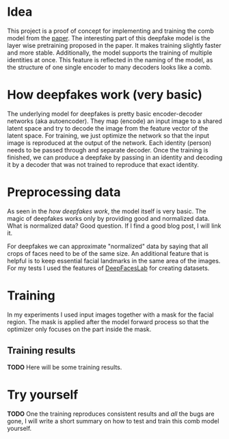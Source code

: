 # Idea
This project is a proof of concept for implementing and training the comb model from the [paper](https://studios.disneyresearch.com/2020/06/29/high-resolution-neural-face-swapping-for-visual-effects/).
The interesting part of this deepfake model is the layer wise pretraining proposed in the paper. 
It makes training slightly faster and more stable. 
Additionally, the model supports the training of multiple identities at once. 
This feature is reflected in the naming of the model, as the structure of one single encoder to many decoders looks like a comb.

# How deepfakes work (very basic)
The underlying model for deepfakes is pretty basic encoder-decoder networks (aka autoencoder).
They map (encode) an input image to a shared latent space and try to decode the image from the feature vector of the latent space.
For training, we just optimize the network so that the input image is reproduced at the output of the network.
Each identity (person) needs to be passed through and separate decoder.
Once the training is finished, we can produce a deepfake by passing in an identity and decoding it by a decoder that was not trained to reproduce that exact identity.

# Preprocessing data
As seen in the _how deepfakes work_, the model itself is very basic.
The magic of deepfakes works only by providing good and normalized data.
What is normalized data? 
Good question.
If I find a good blog post, I will link it.

For deepfakes we can approximate "normalized" data by saying that all crops of faces need to be of the same size.
An additional feature that is helpful is to keep essential facial landmarks in the same area of the images.
For my tests I used the features of [DeepFacesLab](https://github.com/iperov/DeepFaceLab) for creating datasets.

# Training
In my experiments I used input images together with a mask for the facial region.
The mask is applied after the model forward process so that the optimizer only focuses on the part inside the mask.
## Training results
**TODO** Here will be some training results.

# Try yourself
**TODO** One the training reproduces consistent results and _all_ the bugs are gone, I will write a short summary on how to test and train this comb model yourself.
